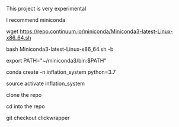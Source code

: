 This project is very experimental


I recommend  miniconda

wget https://repo.continuum.io/miniconda/Miniconda3-latest-Linux-x86_64.sh

bash Miniconda3-latest-Linux-x86_64.sh -b

export PATH="~/miniconda3/bin:$PATH"

conda create -n inflation_system python=3.7

source activate inflation_system

clone the repo

cd into the repo

git checkout clickwrapper
